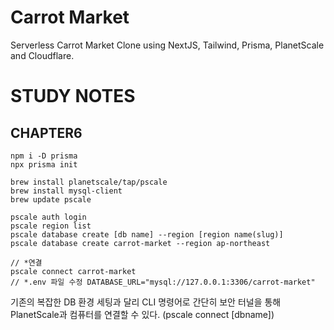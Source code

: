 # Carrot Market

Serverless Carrot Market Clone using NextJS, Tailwind, Prisma, PlanetScale and Cloudflare.

# STUDY NOTES

## CHAPTER6

```
npm i -D prisma
npx prisma init

brew install planetscale/tap/pscale
brew install mysql-client
brew update pscale

pscale auth login
pscale region list
pscale database create [db name] --region [region name(slug)]
pscale database create carrot-market --region ap-northeast

// *연결
pscale connect carrot-market
// *.env 파일 수정 DATABASE_URL="mysql://127.0.0.1:3306/carrot-market"
```

기존의 복잡한 DB 환경 세팅과 달리 CLI 명령어로 간단히 보안 터널을 통해 PlanetScale과 컴퓨터를 연결할 수 있다. (pscale connect [dbname])

